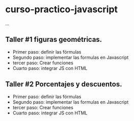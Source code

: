 # curso-practico-javascript
...
## Taller #1 figuras geométricas.
- Primer paso: definir las fórmulas
- Segundo paso: implementar las formulas en Javascript
- tercer paso: Crear funciones
- Cuarto paso: integrar JS con HTML
## Taller #2 Porcentajes y descuentos.
- Primer paso: definir las fórmulas
- Segundo paso: implementar las formulas en Javascript
- tercer paso: Crear funciones
- Cuarto paso: integrar JS con HTML
